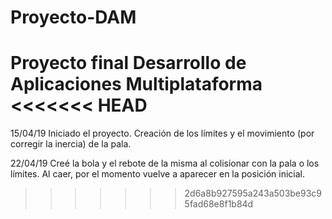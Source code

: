 # Proyecto-DAM
Proyecto final Desarrollo de Aplicaciones Multiplataforma
<<<<<<< HEAD
=======

15/04/19 Iniciado el proyecto. Creación de los límites y el movimiento (por corregir la inercia) de la pala.

22/04/19 Creé la bola y el rebote de la misma al colisionar con la pala o los límites.
Al caer, por el momento vuelve a aparecer en la posición inicial.
>>>>>>> 2d6a8b927595a243a503be93c95fad68e8f1b84d
